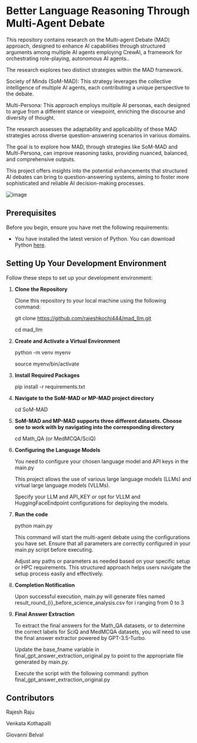 # Better Language Reasoning Through Multi-Agent Debate

This repository contains research on the Multi-agent Debate (MAD) approach, designed to enhance AI capabilities through structured arguments among multiple AI agents employing CrewAI, a framework for orchestrating role-playing, autonomous AI agents.. 

The research explores two distinct strategies within the MAD framework.

Society of Minds (SoM-MAD): This strategy leverages the collective intelligence of multiple AI agents, each contributing a unique perspective to the debate.

Multi-Persona: This approach employs multiple AI personas, each designed to argue from a different stance or viewpoint, enriching the discourse and diversity of thought.

The research assesses the adaptability and applicability of these MAD strategies across diverse question-answering scenarios in various domains.

The goal is to explore how MAD, through strategies like SoM-MAD and Multi-Persona, can improve reasoning tasks, providing nuanced, balanced, and comprehensive outputs.

This project offers insights into the potential enhancements that structured AI debates can bring to question-answering systems, aiming to foster more sophisticated and reliable AI decision-making processes.

![image](https://github.com/rajeshkochi444/mad_llm/assets/40799655/4747bfbd-7a06-4aad-b6d2-98fb0f740973)

## Prerequisites

Before you begin, ensure you have met the following requirements:
- You have installed the latest version of Python. You can download Python [here](https://www.python.org/downloads/).

## Setting Up Your Development Environment

Follow these steps to set up your development environment:

1. **Clone the Repository**

   Clone this repository to your local machine using the following command:
   
   git clone https://github.com/rajeshkochi444/mad_llm.git
   
   cd mad_llm
   
2. **Create and Activate a Virtual Environment**
   
   python -m venv myenv
   
   source myenv/bin/activate

3. **Install Required Packages**
   
   pip install -r requirements.txt

4. **Navigate to the SoM-MAD or MP-MAD project directory**

   cd SoM-MAD

5. **SoM-MAD and MP-MAD supports three different datasets. Choose one to work with by navigating into the corresponding directory**

   cd Math_QA (or MedMCQA/SciQ)

6. **Configuring the Language Models**
   
   You need to configure your chosen language model and API keys in the main.py

   This project allows the use of various large language models (LLMs) and virtual large language models (VLLMs). 

   Specify your LLM and API_KEY or opt for VLLM and HuggingFaceEndpoint configurations for deploying the models.

7. **Run the code** 

   python main.py

   This command will start the multi-agent debate using the configurations you have set. Ensure that all parameters are correctly configured in your main.py script before executing.

   Adjust any paths or parameters as needed based on your specific setup or HPC requirements. This structured approach helps users navigate the setup process easily and effectively.

8. **Completion Notification**
   
   Upon successful execution, main.py will generate files named result_round_{i}_before_science_analysis.csv for i ranging from 0 to 3

9. **Final Answer Extraction**

   To extract the final answers for the Math_QA datasets, or to determine the correct labels for SciQ and MedMCQA datasets, you will need to use the final answer extractor powered by GPT-3.5-Turbo.

   Update the base_fname variable in final_gpt_answer_extraction_original.py to point to the appropriate file generated by main.py.

   Execute the script with the following command: python final_gpt_answer_extraction_original.py

## Contributors

Rajesh Raju

Venkata Kothapalli

Giovanni Belval

   
